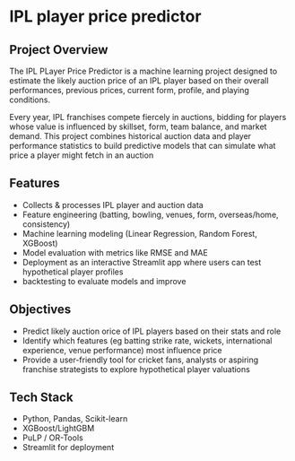 # IPL player price predictor

## Project Overview
The IPL PLayer Price Predictor is a machine learning project designed to estimate the likely auction price of an IPL player based on their overall performances, previous prices, current form, profile, and playing conditions.

Every year, IPL franchises compete fiercely in auctions, bidding for players whose value is influenced by skillset, form, team balance, and market demand. This project combines historical auction data and player performance statistics to build predictive models that can simulate what price a player might fetch in an auction

## Features
- Collects & processes IPL player and auction data
- Feature engineering (batting, bowling, venues, form, overseas/home, consistency)
- Machine learning modeling (Linear Regression, Random Forest, XGBoost)
- Model evaluation with metrics like RMSE and MAE
- Deployment as an interactive Streamlit app where users can test hypothetical player profiles
- backtesting to evaluate models and improve

## Objectives
- Predict likely auction orice of IPL players based on their stats and role
- Identify which features (eg batting strike rate, wickets, international experience, venue performance) most influence price
- Provide a user-friendly tool for cricket fans, analysts or aspiring franchise strategists to explore hypothetical player valuations

## Tech Stack
- Python, Pandas, Scikit-learn
- XGBoost/LightGBM
- PuLP / OR-Tools
- Streamlit for deployment



